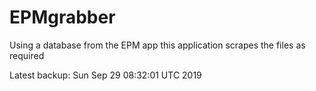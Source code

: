 # EPMgrabber
Using a database from the EPM app this application scrapes the files as required


Latest backup: Sun Sep 29 08:32:01 UTC 2019
